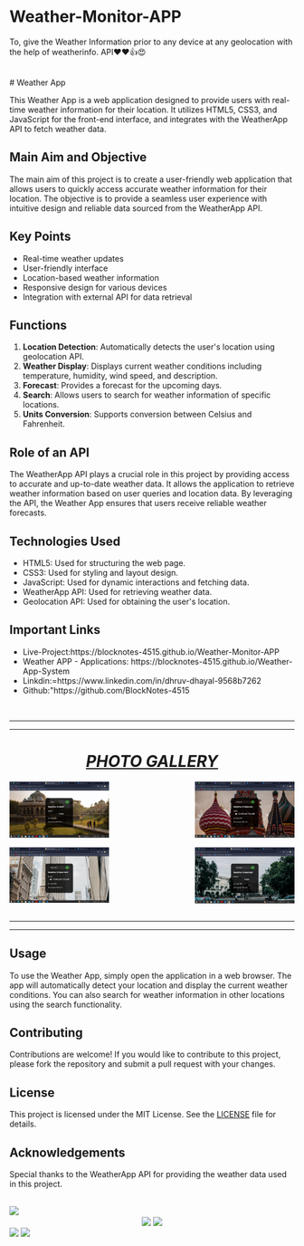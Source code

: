 # Weather-Monitor-APP
To, give the Weather Information prior to any device at any geolocation with the help of weatherinfo. API❤❤👍😍

<br>
# Weather App

This Weather App is a web application designed to provide users with real-time weather information for their location. It utilizes HTML5, CSS3, and JavaScript for the front-end interface, and integrates with the WeatherApp API to fetch weather data.

## Main Aim and Objective

The main aim of this project is to create a user-friendly web application that allows users to quickly access accurate weather information for their location. The objective is to provide a seamless user experience with intuitive design and reliable data sourced from the WeatherApp API.

## Key Points

- Real-time weather updates
- User-friendly interface
- Location-based weather information
- Responsive design for various devices
- Integration with external API for data retrieval

## Functions

1. **Location Detection**: Automatically detects the user's location using geolocation API.
2. **Weather Display**: Displays current weather conditions including temperature, humidity, wind speed, and description.
3. **Forecast**: Provides a forecast for the upcoming days.
4. **Search**: Allows users to search for weather information of specific locations.
5. **Units Conversion**: Supports conversion between Celsius and Fahrenheit.

## Role of an API

The WeatherApp API plays a crucial role in this project by providing access to accurate and up-to-date weather data. It allows the application to retrieve weather information based on user queries and location data. By leveraging the API, the Weather App ensures that users receive reliable weather forecasts.

## Technologies Used

- HTML5: Used for structuring the web page.
- CSS3: Used for styling and layout design.
- JavaScript: Used for dynamic interactions and fetching data.
- WeatherApp API: Used for retrieving weather data.
- Geolocation API: Used for obtaining the user's location.

## Important Links
<ul>
    <li>Live-Project:https://blocknotes-4515.github.io/Weather-Monitor-APP</li>
    <li>Weather APP - Applications: https://blocknotes-4515.github.io/Weather-App-System</li>
    <li>Linkdin:=https://www.linkedin.com/in/dhruv-dhayal-9568b7262</li>
    <li>Github:"https://github.com/BlockNotes-4515</li>
</ul>
<br>
<hr>
<hr>
<center><h1><b><i><u> PHOTO GALLERY </u></i></b></h1></center>
<div style="overflow: hidden; align:center;background-image: url('images/hexagon.jpg');">
    <a href="https://blocknotes-4515.github.io/Weather-Monitor-APP/"><img src="demo pics/pic1.PNG" alt="Image 1" style="float: left; width: 35%;"></a>
    <a href="https://blocknotes-4515.github.io/Weather-Monitor-APP/"><img src="demo pics/pic2.PNG" alt="Image 2" style="float: right; width: 35%; margin-left: 5px;"></a>
</div>
<br>
<div style="overflow: hidden; align:center; background-image: url('images/hexagon.jpg');">
    <a href="https://blocknotes-4515.github.io/Weather-Monitor-APP/"><img src="demo pics/pic3.PNG" alt="Image 3" style="float: left; width: 35%;"></a>
    <a href="https://blocknotes-4515.github.io/Weather-Monitor-APP/"><img src="demo pics/pic4.PNG" alt="Image 4" style="float: right; width: 35%; margin-left: 5px;"></a>
</div>
<br>
<hr>

 
<hr>

## Usage

To use the Weather App, simply open the application in a web browser. The app will automatically detect your location and display the current weather conditions. You can also search for weather information in other locations using the search functionality.

## Contributing

Contributions are welcome! If you would like to contribute to this project, please fork the repository and submit a pull request with your changes.

## License

This project is licensed under the MIT License. See the [LICENSE](LICENSE) file for details.

## Acknowledgements

Special thanks to the WeatherApp API for providing the weather data used in this project.

<br>
<img src="https://raw.githubusercontent.com/trinib/trinib/a5f17399d881c5651a89bfe4a621014b08346cf0/images/marquee2.svg">
<div style="text-align:center">
    <img src="https://camo.githubusercontent.com/42e1b5782fffe784476d846af83c9d4bf17a324d657834084028ff12b0ea2b69/68747470733a2f2f6769746875622d726561646d652d6461696c792d71756f7465732d7472696e69622e76657263656c2e6170702f6170693f7468656d653d6d65726b6f2663617465676f72793d70726f6772616d6d696e6726626f726465723d7472756526626f726465725f636f6c6f723d62646632353926626f726465725f77696474683d3326626f726465725f7261646975733d343026666f6e743d6e65775f726f636b6572">
    <img src="https://camo.githubusercontent.com/63b38e7e49d04296e1e37605b328b9c81d00efa010f39c8d2e191062d6797198/68747470733a2f2f71756f7465732d6769746875622d726561646d652e76657263656c2e6170702f6170693f7468656d653d6d65726b6f26626f726465723d74727565">
</div>
<img src="https://raw.githubusercontent.com/trinib/trinib/a5f17399d881c5651a89bfe4a621014b08346cf0/images/marquee.svg">
<img src="https://raw.githubusercontent.com/trinib/trinib/82213791fa9ff58d3ca768ddd6de2489ec23ffca/images/footer.svg">
